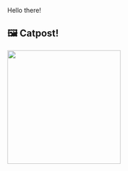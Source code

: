 Hello there!



## 🖼️ Catpost!

<sub>
    <img src="https://cdn2.thecatapi.com/images/drt.jpg" height="256">
</sub>

